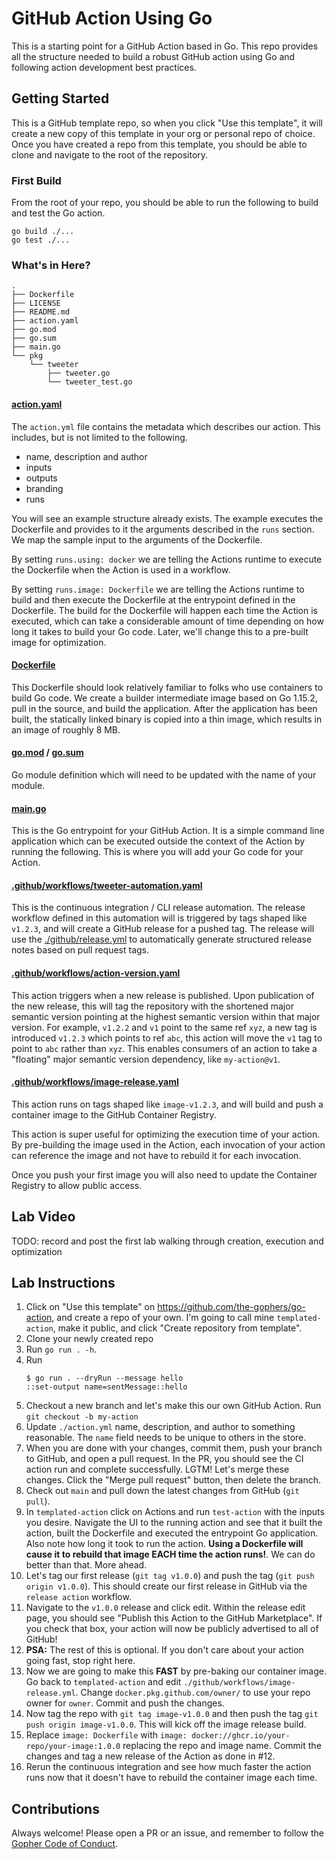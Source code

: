 # GitHub Action Using Go
This is a starting point for a GitHub Action based in Go. This repo provides all the structure needed to build
a robust GitHub action using Go and following action development best practices.

## Getting Started
This is a GitHub template repo, so when you click "Use this template", it will create a new copy of this
template in your org or personal repo of choice. Once you have created a repo from this template, you
should be able to clone and navigate to the root of the repository.

### First Build
From the root of your repo, you should be able to run the following to build and test the Go action.
```shell script
go build ./...
go test ./...
```

### What's in Here?

```
.
├── Dockerfile
├── LICENSE
├── README.md
├── action.yaml
├── go.mod
├── go.sum
├── main.go
└── pkg
    └── tweeter
        ├── tweeter.go
        └── tweeter_test.go
```

#### [action.yaml](./action.yaml)
The `action.yml` file contains the metadata which describes our action. This includes, but is not limited
to the following.
- name, description and author
- inputs
- outputs
- branding
- runs

You will see an example structure already exists. The example executes the Dockerfile and provides to it
the arguments described in the `runs` section. We map the sample input to the arguments of the Dockerfile.

By setting `runs.using: docker` we are telling the Actions runtime to execute the Dockerfile when the
Action is used in a workflow.

By setting `runs.image: Dockerfile` we are telling the Actions runtime to build and then execute the
Dockerfile at the entrypoint defined in the Dockerfile. The build for the Dockerfile will happen
each time the Action is executed, which can take a considerable amount of time depending on how long
it takes to build your Go code. Later, we'll change this to a pre-built image for optimization. 

#### [Dockerfile](./Dockerfile)
This Dockerfile should look relatively familiar to folks who use containers to build Go code. We create a
builder intermediate image based on Go 1.15.2, pull in the source, and build the application. After the
application has been built, the statically linked binary is copied into a thin image, which results in 
an image of roughly 8 MB.

#### [go.mod](./go.mod) / [go.sum](./go.sum)
Go module definition which will need to be updated with the name of your module.

#### [main.go](./main.go)
This is the Go entrypoint for your GitHub Action. It is a simple command line application which can be
executed outside the context of the Action by running the following. This is where you will add your Go code for your 
Action.

#### [.github/workflows/tweeter-automation.yaml](.github/workflows/tweeter-automation.yaml)
This is the continuous integration / CLI release automation. The release workflow defined in this automation will
is triggered by tags shaped like `v1.2.3`, and will create a GitHub release for a pushed tag. The release will 
use the [./github/release.yml](.github/release.yml) to automatically generate structured release notes based on
pull request tags.

#### [.github/workflows/action-version.yaml](./.github/workflows/action-version.yaml)
This action triggers when a new release is published. Upon publication of the new release, this will tag the repository
with the shortened major semantic version pointing at the highest semantic version within that major version. For 
example, `v1.2.2` and `v1` point to the same ref `xyz`, a new tag is introduced `v1.2.3` which points to ref `abc`, this 
action will move the `v1` tag to point to `abc` rather than `xyz`. This enables consumers of an action to take a 
"floating" major semantic version dependency, like `my-action@v1`. 

#### [.github/workflows/image-release.yaml](./.github/workflows/image-release.yaml)
This action runs on tags shaped like `image-v1.2.3`, and will build and push a container image to the
GitHub Container Registry.

This action is super useful for optimizing the execution time of your action. By pre-building the
image used in the Action, each invocation of your action can reference the image and not have to
rebuild it for each invocation.

Once you push your first image you will also need to update the Container Registry to allow public access.

## Lab Video
TODO: record and post the first lab walking through creation, execution and optimization

## Lab Instructions
1) Click on "Use this template" on https://github.com/the-gophers/go-action, and create a repo of your own. I'm going 
   to call mine `templated-action`, make it public, and click "Create repository from template".
2) Clone your newly created repo
3) Run `go run . -h`.
5) Run
    ```shell script
    $ go run . --dryRun --message hello
    ::set-output name=sentMessage::hello
    ```
6) Checkout a new branch and let's make this our own GitHub Action. Run `git checkout -b my-action`
7) Update `./action.yml` name, description, and author to something reasonable. The `name` field needs to be
   unique to others in the store.
8) When you are done with your changes, commit them, push your branch to GitHub, and open a pull request. In the PR,
   you should see the CI action run and complete successfully. LGTM! Let's merge these changes. Click the
   "Merge pull request" button, then delete the branch.
9) Check out `main` and pull down the latest changes from GitHub (`git pull`).
11) In `templated-action` click on Actions and run `test-action` with the inputs you desire. Navigate the UI to the running
    action and see that it built the action, built the Dockerfile and executed the entrypoint Go application. Also note
    how long it took to run the action. **Using a Dockerfile will cause it to rebuild that image EACH time the action
    runs!**. We can do better than that. More ahead.
12) Let's tag our first release (`git tag v1.0.0`) and push the tag
    (`git push origin v1.0.0`). This should create our first release in GitHub via the `release action` workflow.
13) Navigate to the `v1.0.0` release and click edit. Within the release edit page, you should see "Publish this Action to the GitHub Marketplace".
    If you check that box, your action will now be publicly advertised to all of GitHub!
14) **PSA:** The rest of this is optional. If you don't care about your action going fast, stop right here.
15) Now we are going to make this **FAST** by pre-baking our container image. Go back to `templated-action` and edit
    `./github/workflows/image-release.yml`. Change `docker.pkg.github.com/owner/` to use your repo owner for `owner`.
    Commit and push the changes.
17) Now tag the repo with `git tag image-v1.0.0` and then push the tag `git push origin image-v1.0.0`. This will
    kick off the image release build.
18) Replace `image: Dockerfile` with `image: docker://ghcr.io/your-repo/your-image:1.0.0` replacing the repo and image name.
    Commit the changes and tag a new release of the Action as done in #12.
19) Rerun the continuous integration and see how much faster the action runs now that it doesn't have to rebuild
    the container image each time.
    


## Contributions
Always welcome! Please open a PR or an issue, and remember to follow the [Gopher Code of Conduct](https://www.gophercon.com/page/1475132/code-of-conduct).
